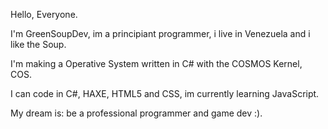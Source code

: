 Hello, Everyone.

I'm GreenSoupDev, im a principiant programmer, i live in Venezuela and i like the Soup.

I'm making a Operative System written in C# with the COSMOS Kernel, COS.

I can code in C#, HAXE, HTML5 and CSS, im currently learning JavaScript.

My dream is: be a professional programmer and game dev :).
